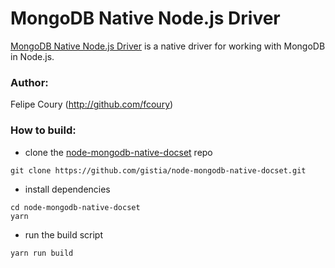 MongoDB Native Node.js Driver
=======================

[MongoDB Native Node.js Driver](http://mongodb.github.io/node-mongodb-native/) is a native driver for working with MongoDB in Node.js.

### Author:

Felipe Coury (http://github.com/fcoury)

### How to build:

- clone the [node-mongodb-native-docset](https://github.com/gistia/node-mongodb-native-docset) repo

```
git clone https://github.com/gistia/node-mongodb-native-docset.git
```

- install dependencies

```
cd node-mongodb-native-docset
yarn
```

- run the build script

```
yarn run build
````
